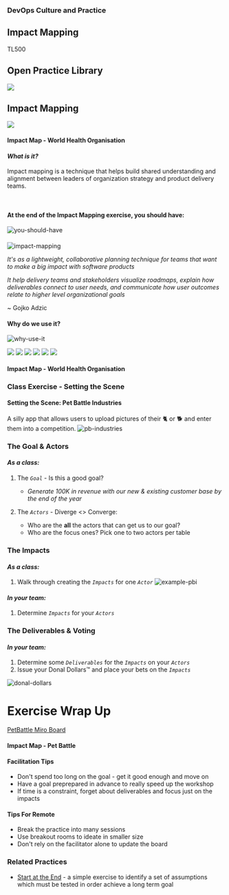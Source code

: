 <!-- .slide: data-background-image="images/RH_NewBrand_Background.png" -->
### DevOps Culture and Practice <!-- {_class="course-title"} -->
## Impact Mapping <!-- {_class="title-color"} -->
TL500 <!-- {_class="title-color"} -->



<!-- .slide: data-background-size="stretch" data-background-image="images/opl-logo.png", class="white-style" -->
<div class="r-stack">
<div class="fragment fade-out" data-fragment-index="0" >
  <h2>Open Practice Library</h2>
  <img src="images/opl-complete.png">
</div>
<div class="fragment current-visible" data-fragment-index="0" >
  <h2>Impact Mapping</h2>
  <a target="_blank" href="https://openpracticelibrary.com/practice/impact-mapping/">
  <img src="images/opl-discovery.png">
  </a>
</div>
</div>




#### Impact Map - World Health Organisation <!-- .element: class="title-bottom-left" -->
<!-- .slide: data-background-size="contain" data-background-image="images/ImpactMapping/example-who.png", class="white-style" -->



#### _What is it?_
Impact mapping is a technique that helps build shared understanding and alignment between leaders of organization strategy and product delivery teams.

<br>

#### At the end of the Impact Mapping exercise, you should have:
![you-should-have](images/ImpactMapping/you-should-have.png)<!-- .element: class="image-no-shadow image-full-width" -->
<!--  
#### _What is it?_
At the end of the Impact Mapping exercise, you should have:

* A shared understanding of the goal or problem statement
* An inventory of human behavior changes in users and stakeholders that must occur (or not occur) in order for your project to be successful. These are the impacts from which the technique gets its name
* Optionally, an inventory of project deliverables that could be delivered to achieve the aforementioned impacts
* Some sort of prioritization of scope – one or more deliverables – and/or impacts
-->



####
<div class="container">
<div class="col" data-markdown>

![impact-mapping](https://www.impactmapping.org/assets/cover500.png)
   
</div>
<div class="col" data-markdown>

_It's as a lightweight, collaborative planning technique for teams that want to make a big impact with software products_

_It help delivery teams and stakeholders visualize roadmaps, explain how deliverables connect to user needs, and communicate how user outcomes relate to higher level organizational goals_

~ Gojko Adzic
</div>
</div>



#### Why do we use it?
![why-use-it](images/ImpactMapping/why-use-it.png)<!-- .element: class="image-no-shadow " -->
<!--
#### Why do we use it?
* Impact mapping enables to focus on business objectives and orient product teams toward delivering business value and not just delivering more and more features
* Brings together business and technology improving communication and purpose
* Visualises how strategic goals link to the teams work
* Impact Mapping creates hypotheses and shows the most valuable ones to accomplish the goal
* It is a graphical mind map, easy to facilitate and has a low barrier to entry
--->



<div class="r-stack">
  <img class="" data-fragment-index="0" src="images/ImpactMapping/impact-mapping-goal.png">
  <img class="fragment " data-fragment-index="1" src="images/ImpactMapping/smart-goal.png">
  <img class="fragment " data-fragment-index="2" src="images/ImpactMapping/impact-mapping-actors.png">
  <img class="fragment " data-fragment-index="3" src="images/ImpactMapping/impact-mapping-impacts.png">
  <img class="fragment " data-fragment-index="4" src="images/ImpactMapping/impact-mapping-deliverables.png">
  <img class="fragment " data-fragment-index="5" src="images/ImpactMapping/impact-mapping-voting.png">
</div>



#### Impact Map - World Health Organisation <!-- .element: class="title-bottom-left" -->
<!-- .slide: data-background-size="contain" data-background-image="images/ImpactMapping/example-who.png", class="white-style" -->



### Class Exercise - Setting the Scene



#### Setting the Scene: Pet Battle Industries
A silly app that allows users to upload pictures of their 🐈 or 🐕 and enter them into a competition.
![pb-industries](images/ImpactMapping/pbindustries.png)<!-- .element: class="image-no-shadow" -->
<!-- 
* Started as a hobbyist application built by a few friends over a weekend
* Deployed as a single VM running on a free host. Over the weekend a famous person tweeted about the app and it exploded in usage however the application started to fail and crash loads under the load
* The team behind the hobbyist app have decided to quit their jobs and go all in on PBI&trade;
* PBI&trade; are looking to monetize their application
-->


### The Goal & Actors
#### *As a class:*

1. The _`Goal`_ - Is this a good goal?
   * _Generate 100K in revenue with our new & existing customer base by the end of the year_
  
2. The _`Actors`_ - Diverge <> Converge:
   * Who are the **all** the actors that can get us to our goal?
   * Who are the focus ones? Pick one to two actors per table



### The Impacts
#### *As a class:*
1. Walk through creating the _`Impacts`_ for one _`Actor`_
![example-pbi](images/ImpactMapping/example-pbi.png)
#### *In your team:*
1. Determine _`Impacts`_ for your _`Actors`_



### The Deliverables & Voting
#### *In your team:*
1. Determine some _`Deliverables`_ for the _`Impacts`_ on your _`Actors`_
2. Issue your Donal Dollars&trade; and place your bets on the _`Impacts`_

![donal-dollars](images/ImpactMapping/donal-dollars.jpeg)



# Exercise Wrap Up

[PetBattle Miro Board](https://app.mural.co/t/warhw2023/m/warhw2023/1580744046908/05e98ef35312102d27aa494ff5e92b4ecb1ecc17?sender=dspring0331)



#### Impact Map - Pet Battle <!-- .element: class="title-bottom-left" -->
<!-- .slide: data-background-size="contain" data-background-image="images/ImpactMapping/pb-full-example.png", class="white-style" -->




#### Facilitation Tips

* Don't spend too long on the goal - get it good enough and move on
* Have a goal preprepared in advance to really speed up the workshop
* If time is a constraint, forget about deliverables and focus just on the impacts
 

#### Tips For Remote
* Break the practice into many sessions
* Use breakout rooms to ideate in smaller size
* Don't rely on the facilitator alone to update the board



<!-- .slide: data-background-image="images/chef-background.png", class="white-style" -->
### Related Practices
- [Start at the End](https://openpracticelibrary.com/practice/start-at-the-end/) - a simple exercise to identify a set of assumptions which must be tested in order achieve a long term goal
